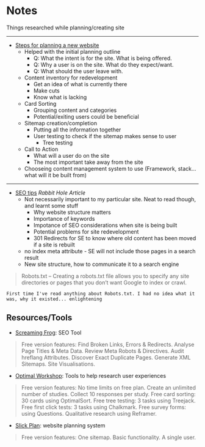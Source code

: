 # Notes
Things researched while planning/creating site

---
- [Steps for planning a new website](https://www.hallaminternet.com/9-steps-for-planning-a-new-website/)
    - Helped with the initial planning outline
        - Q: What the intent is for the site. What is being offered.
        - Q: Why a user is on the site. What do they expect/want.
        - Q: What should the user leave with.
    - Content inventory for redevelopment
        - Get an idea of what is currently there
        - Make cuts
        - Know what is lacking
    - Card Sorting
        - Grouping content and categories
        - Potential/exiting users could be beneficial
    - Sitemap creation/completion
        - Putting all the information together
        - User testing to check if the sitemap makes sense to user
            - Tree testing
    - Call to Action
        - What will a user do on the site
        - The most important take away from the site
    - Chooseing content management system to use (Framework, stack... what will it be built from)
---
- [SEO tips](https://www.hallaminternet.com/web-design-nottingham-4-seo-tips/) *Rabbit Hole Article*
    - Not necessarily important to my particular site. Neat to read though, and learnt some stuff
        - Why website structure matters
        - Importance of keywords
        - Impotance of SEO considerations when site is being built
        - Potential problems for site redevelopment
        - 301 Redirects for SE to know where old content has been moved if a site is rebuilt
    - no index meta attribute - SE will not include those pages in a search result
    - New site structure, how to communicate it to a search engine

> Robots.txt – Creating a robots.txt file allows you to specify any site directories or pages that you don’t want Google to index or crawl.

    First time I've read anything about Robots.txt. I had no idea what it was, why it existed... enlightening

## Resources/Tools
- [Screaming Frog](https://www.screamingfrog.co.uk/seo-spider/#spider-features): SEO Tool

> Free version features: Find Broken Links, Errors & Redirects. Analyse Page Titles & Meta Data. Review Meta Robots & Directives. Audit hreflang Attributes. Discover Exact Duplicate Pages. Generate XML Sitemaps. Site Visualisations.

- [Optimal Workshop](https://www.optimalworkshop.com/): Tools to help research user experiences

> Free version features: No time limits on free plan. Create an unlimited number of studies. Collect 10 responses per study. Free card sorting: 30 cards using OptimalSort. Free tree testing: 3 tasks using Treejack. Free first click tests: 3 tasks using Chalkmark. Free survey forms: using Questions. Qualitative research using Reframer.

- [Slick Plan](https://slickplan.com/): website planning system

> Free version features: One sitemap. Basic functionality. A single user.
